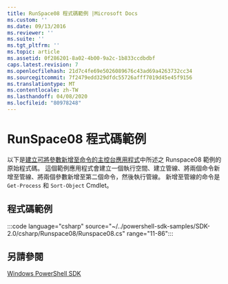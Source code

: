 ```yaml
---
title: RunSpace08 程式碼範例 |Microsoft Docs
ms.custom: ''
ms.date: 09/13/2016
ms.reviewer: ''
ms.suite: ''
ms.tgt_pltfrm: ''
ms.topic: article
ms.assetid: 0f286201-8a02-4b00-9a2c-1b833ccdbdbf
caps.latest.revision: 7
ms.openlocfilehash: 21d7c4fe69e5026089676c43ad69a4263732cc34
ms.sourcegitcommit: 7f2479edd329dfdc55726afff7019d45e45f9156
ms.translationtype: MT
ms.contentlocale: zh-TW
ms.lasthandoff: 04/08/2020
ms.locfileid: "80978248"
---
```

# <a name="runspace08-code-sample"></a>RunSpace08 程式碼範例

以下是[建立可將參數新增至命令的主控台應用程式](https://msdn.microsoft.com/848b2b46-60f1-4a86-b448-cfc7c0cccfba)中所述之 Runspace08 範例的原始程式碼。
這個範例應用程式會建立一個執行空間、建立管線、將兩個命令新增至管線、將兩個參數新增至第二個命令，然後執行管線。 新增至管線的命令是 `Get-Process` 和 `Sort-Object` Cmdlet。

## <a name="code-sample"></a>程式碼範例

:::code language="csharp" source="~/../powershell-sdk-samples/SDK-2.0/csharp/Runspace08/Runspace08.cs" range="11-86":::

## <a name="see-also"></a>另請參閱

[Windows PowerShell SDK](../windows-powershell-reference.md)
